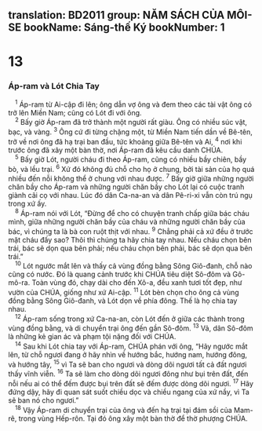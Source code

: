 translation: BD2011
group: NĂM SÁCH CỦA MÔI-SE
bookName: Sáng-thế Ký 
bookNumber: 1
-------

<div class="title"><h1>13</h1><h3>Áp-ram và Lót Chia Tay</h3></div>
<span class="verse sa_13_1"> <sup>1</sup> Áp-ram từ Ai-cập đi lên; ông dẫn vợ ông và đem theo các tài vật ông có trở lên Miền Nam; cũng có Lót đi với ông.<br/></span>
<span class="verse sa_13_2"> <sup>2</sup> Bấy giờ Áp-ram đã trở thành một người rất giàu. Ông có nhiều súc vật, bạc, và vàng. </span>
<span class="verse sa_13_3"><sup>3</sup> Ông cứ đi từng chặng một, từ Miền Nam tiến dần về Bê-tên, trở về nơi ông đã hạ trại ban đầu, tức khoảng giữa Bê-tên và Ai, </span>
<span class="verse sa_13_4"><sup>4</sup> nơi khi trước ông đã xây một bàn thờ, nơi Áp-ram đã kêu cầu danh CHÚA. <br/></span>
<span class="verse sa_13_5"> <sup>5</sup> Bấy giờ Lót, người cháu đi theo Áp-ram, cũng có nhiều bầy chiên, bầy bò, và lều trại. </span>
<span class="verse sa_13_6"><sup>6</sup> Xứ đó không đủ chỗ cho họ ở chung, bởi tài sản của họ quá nhiều đến nỗi không thể ở chung với nhau được. </span>
<span class="verse sa_13_7"><sup>7</sup> Bấy giờ giữa những người chăn bầy cho Áp-ram và những người chăn bầy cho Lót lại có cuộc tranh giành cãi cọ với nhau. Lúc đó dân Ca-na-an và dân Pê-ri-xi vẫn còn trú ngụ trong xứ ấy.<br/></span>
<span class="verse sa_13_8"> <sup>8</sup> Áp-ram nói với Lót, “Ðừng để cho có chuyện tranh chấp giữa bác cháu mình, giữa những người chăn bầy của cháu và những người chăn bầy của bác, vì chúng ta là bà con ruột thịt với nhau. </span>
<span class="verse sa_13_9"><sup>9</sup> Chẳng phải cả xứ đều ở trước mặt cháu đấy sao? Thôi thì chúng ta hãy chia tay nhau. Nếu cháu chọn bên trái, bác sẽ dọn qua bên phải; nếu cháu chọn bên phải, bác sẽ dọn qua bên trái.”<br/></span>
<span class="verse sa_13_10"> <sup>10</sup> Lót ngước mắt lên và thấy cả vùng đồng bằng Sông Giô-đanh, chỗ nào cũng có nước. Ðó là quang cảnh trước khi CHÚA tiêu diệt Sô-đôm và Gô-mô-ra. Toàn vùng đó, chạy dài cho đến Xô-a, đều xanh tươi tốt đẹp, như vườn của CHÚA, giống như xứ Ai-cập. </span>
<span class="verse sa_13_11"><sup>11</sup> Lót bèn chọn cho ông cả vùng đồng bằng Sông Giô-đanh, và Lót dọn về phía đông. Thế là họ chia tay nhau.<br/></span>
<span class="verse sa_13_12"> <sup>12</sup> Áp-ram sống trong xứ Ca-na-an, còn Lót đến ở giữa các thành trong vùng đồng bằng, và di chuyển trại ông đến gần Sô-đôm. </span>
<span class="verse sa_13_13"><sup>13</sup> Vả, dân Sô-đôm là những kẻ gian ác và phạm tội nặng đối với CHÚA. <br/></span>
<span class="verse sa_13_14"> <sup>14</sup> Sau khi Lót chia tay với Áp-ram, CHÚA phán với ông, “Hãy ngước mắt lên, từ chỗ ngươi đang ở hãy nhìn về hướng bắc, hướng nam, hướng đông, và hướng tây, </span>
<span class="verse sa_13_15"><sup>15</sup> vì Ta sẽ ban cho ngươi và dòng dõi ngươi tất cả đất ngươi thấy vĩnh viễn. </span>
<span class="verse sa_13_16"><sup>16</sup> Ta sẽ làm cho dòng dõi ngươi đông như bụi trên đất, đến nỗi nếu ai có thể đếm được bụi trên đất sẽ đếm được dòng dõi ngươi. </span>
<span class="verse sa_13_17"><sup>17</sup> Hãy đứng dậy, hãy đi quan sát suốt chiều dọc và chiều ngang của xứ nầy, vì Ta sẽ ban nó cho ngươi.” <br/></span>
<span class="verse sa_13_18"> <sup>18</sup> Vậy Áp-ram di chuyển trại của ông và đến hạ trại tại đám sồi của Mam-rê, trong vùng Hếp-rôn. Tại đó ông xây một bàn thờ để thờ phượng CHÚA.<br/></span>
